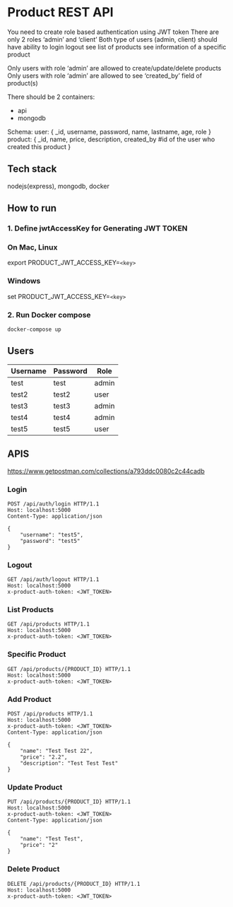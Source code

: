 # Product REST API
You need to create role based authentication using JWT token
There are only 2 roles ‘admin’ and ‘client’
Both type of users (admin, client) should have ability to
  login
  logout
  see list of products
  see information of a specific product

Only users with role ‘admin’ are allowed to create/update/delete products
Only users with role ‘admin’ are allowed to see ‘created_by’ field of product(s)

There should be 2 containers:
 - api
 - mongodb

Schema:
user: {
  _id,
  username,
  password,
  name,
  lastname,
  age,
  role
} 
product: {
  _id,
  name,
  price,
  description,
  created_by #id of the user who created this product
}

## Tech stack
nodejs(express), mongodb, docker

## How to run

### 1. Define jwtAccessKey for Generating JWT TOKEN

### On Mac, Linux
export PRODUCT_JWT_ACCESS_KEY=`<key>`

### Windows
set PRODUCT_JWT_ACCESS_KEY=`<key>`

### 2. Run Docker compose
```ssh
docker-compose up
```

## Users
| Username  | Password  |  Role |
|-----------|-----------|-------|
| test      | test      | admin |
| test2     | test2     |  user |
| test3     | test3     | admin |
| test4     | test4     | admin |
| test5     | test5     |  user |

## APIS
https://www.getpostman.com/collections/a793ddc0080c2c44cadb


### Login
```
POST /api/auth/login HTTP/1.1
Host: localhost:5000
Content-Type: application/json

{
    "username": "test5",
    "password": "test5"
}
```

### Logout
```
GET /api/auth/logout HTTP/1.1
Host: localhost:5000
x-product-auth-token: <JWT_TOKEN>
```

### List Products
```
GET /api/products HTTP/1.1
Host: localhost:5000
x-product-auth-token: <JWT_TOKEN>
```

### Specific Product
```
GET /api/products/{PRODUCT_ID} HTTP/1.1
Host: localhost:5000
x-product-auth-token: <JWT_TOKEN>
```

### Add Product
```
POST /api/products HTTP/1.1
Host: localhost:5000
x-product-auth-token: <JWT_TOKEN>
Content-Type: application/json

{
    "name": "Test Test 22",
    "price": "2.2",
    "description": "Test Test Test"
}
```

### Update Product
```
PUT /api/products/{PRODUCT_ID} HTTP/1.1
Host: localhost:5000
x-product-auth-token: <JWT_TOKEN>
Content-Type: application/json

{
    "name": "Test Test",
    "price": "2"
}
```

### Delete Product
```
DELETE /api/products/{PRODUCT_ID} HTTP/1.1
Host: localhost:5000
x-product-auth-token: <JWT_TOKEN>
```

